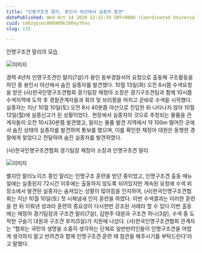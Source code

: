 ```yaml
---
title: "인명구조견 말리, 용인시 야산에서 실종자 발견"
datePublished: Wed Oct 14 2020 22:15:59 GMT+0000 (Coordinated Universal Time)
cuid: cm6zypjec000909k100oy7hxo
slug: 132

---
```



인명구조견 말리의 모습

![이미지](https://cdn.hashnode.com/res/hashnode/image/upload/v1739246915052/1beb4c74-0334-44cb-9283-f5b2941d17da.jpeg)

경력 4년차 인명구조견인 말리(7살)가 용인 동부경찰서의 요청으로 출동해 구조활동을 하던 중 용인시 야산에서 숨진 실종자를 발견했다. 10월 13일(화) 오전 8시쯤 수색요청을 받은 (사)한국인명구조견협회 경기팀장 채정아 소장은 경기구조견팀과 함께 10시쯤 수색지역에 도착 후 경찰관계자들과 회의 및 브리핑을 마치고 곧바로 수색을 시작했다. 실종자는 지난 10월 10일(토) 오전 8시 40분쯤 야산으로 진입한 뒤 나타나지 않아 10월 12일(월)에 실종신고가 된 상황이었다.  현장에서 실종자의 것으로 추정되는 물품을 관계자들이 오전 10시30분쯤 발견했고, 말리는 물품 발견 지역에서 약 100m 떨어진 곳에서 숨진 상태의 실종자를 발견하여 통보를 했으며, 이를 확인한 채정아 대원은 동행한 경찰에게 찾았다고 전달하여 숨진 실종자를 발견하였다.

(사)한국인명구조견협회 경기팀장 채정아 소장과 인명구조견 말리

![이미지](https://cdn.hashnode.com/res/hashnode/image/upload/v1739246916981/05695269-5488-462e-937e-d4936e7d72d5.jpeg)

벨지안 말리노이즈 종인 말리는 인명구조 훈련을 받던 중이었고, 인명구조견 출동 매뉴얼에는 실종된지 72시간 이후에는 출동하지 않도록 되어있지만 계속된 요청에 수색 외 장소에서 발견된 실종자는 숨져있는 상황이 많아짐을 인지하여, (사)한국인명구조견협회는 지난 10월 10일(토) 첫 시체냄새 인지 훈련을 하였다. 이번 수색결과는 이러한 훈련을 한 뒤 이뤄낸 성과라 훈련의 중요성이 다시한번 강조된 사례라 할 수 있다.이번 출동에는 채정아 경기팀장과 구조견 말리(7살), 김현주 대원과 구조견 하나(3살), 수색 중 도착한 구슬기 대원과 구조견 후치(5살)가 지원에 나섰다. (사)한국인명구조견협회 관계자는 "협회는 국민의 생명을 소중히 생각하는 단체로 일반반려인들이 인명구조견을 어렵게 생각하지 말고 반려견과 함께 인명구조견 훈련 때 참관을 해주시기를 부탁드린다'라고 말했다.